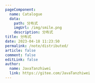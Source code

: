 ```yaml
---
pageComponent:
  name: Catalogue
  data:
    path: 分布式
    imgUrl: /img/smile.png
    description: 分布式
title: 分布式
date: 2023-04-18 11:23:50
permalink: /note/distributed/
article: false
comment: false
editLink: false
author: 
  name: JavaTanzhiwei
  link: https://gitee.com/JavaTanzhiwei
---
```

